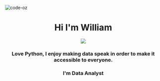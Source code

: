 <p align="left"> <img src="https://komarev.com/ghpvc/?username=code-oz&label=Profile%20views&color=0e75b6&style=flat" alt="code-oz" /> </p>

<h1 align="center">Hi I'm William</h1>

<!-- Intro -->
<p style="margin: 15px;" align="center">
    <img src="https://readme-typing-svg.herokuapp.com?duration=2000&color=EBD41B&center=true&vCenter=true&lines=data+analyst;Big Data+and IA+for+life](https://readme-typing-svg.herokuapp.com?font=Fira+Code&pause=1000&random=false&width=435&lines=Data+Analyst;Big+Data+and+AI+for+life">
    <h3 align="center">Love Python, I enjoy making data speak in order to make it accessible to everyone.</h3>
    <h3 align="center">I'm Data Analyst</h3>
</p>
